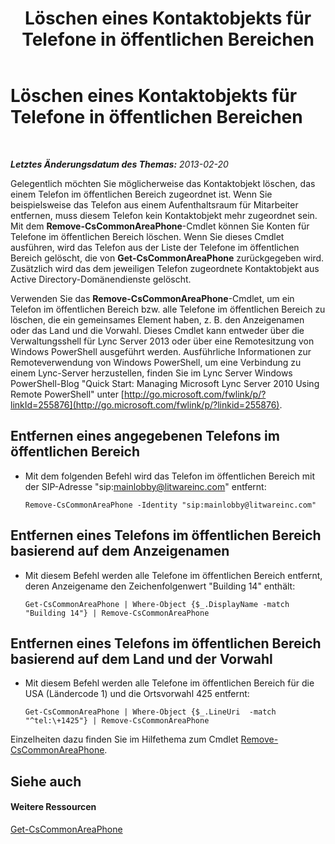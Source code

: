 ﻿---
title: Löschen eines Kontaktobjekts für Telefone in öffentlichen Bereichen
TOCTitle: Löschen eines Kontaktobjekts für Telefone in öffentlichen Bereichen
ms:assetid: f4c139dc-f07c-4c75-9345-e291aea41173
ms:mtpsurl: https://technet.microsoft.com/de-de/library/JJ994087(v=OCS.15)
ms:contentKeyID: 52056503
ms.date: 05/19/2016
mtps_version: v=OCS.15
ms.translationtype: HT
---

# Löschen eines Kontaktobjekts für Telefone in öffentlichen Bereichen

 

_**Letztes Änderungsdatum des Themas:** 2013-02-20_

Gelegentlich möchten Sie möglicherweise das Kontaktobjekt löschen, das einem Telefon im öffentlichen Bereich zugeordnet ist. Wenn Sie beispielsweise das Telefon aus einem Aufenthaltsraum für Mitarbeiter entfernen, muss diesem Telefon kein Kontaktobjekt mehr zugeordnet sein. Mit dem **Remove-CsCommonAreaPhone**-Cmdlet können Sie Konten für Telefone im öffentlichen Bereich löschen. Wenn Sie dieses Cmdlet ausführen, wird das Telefon aus der Liste der Telefone im öffentlichen Bereich gelöscht, die von **Get-CsCommonAreaPhone** zurückgegeben wird. Zusätzlich wird das dem jeweiligen Telefon zugeordnete Kontaktobjekt aus Active Directory-Domänendienste gelöscht.

Verwenden Sie das **Remove-CsCommonAreaPhone**-Cmdlet, um ein Telefon im öffentlichen Bereich bzw. alle Telefone im öffentlichen Bereich zu löschen, die ein gemeinsames Element haben, z. B. den Anzeigenamen oder das Land und die Vorwahl. Dieses Cmdlet kann entweder über die Verwaltungsshell für Lync Server 2013 oder über eine Remotesitzung von Windows PowerShell ausgeführt werden. Ausführliche Informationen zur Remoteverwendung von Windows PowerShell, um eine Verbindung zu einem Lync-Server herzustellen, finden Sie im Lync Server Windows PowerShell-Blog "Quick Start: Managing Microsoft Lync Server 2010 Using Remote PowerShell" unter [http://go.microsoft.com/fwlink/p/?linkId=255876](http://go.microsoft.com/fwlink/p/?linkid=255876).


## Entfernen eines angegebenen Telefons im öffentlichen Bereich

  - Mit dem folgenden Befehl wird das Telefon im öffentlichen Bereich mit der SIP-Adresse "sip:mainlobby@litwareinc.com" entfernt:
    
        Remove-CsCommonAreaPhone -Identity "sip:mainlobby@litwareinc.com"

## Entfernen eines Telefons im öffentlichen Bereich basierend auf dem Anzeigenamen

  - Mit diesem Befehl werden alle Telefone im öffentlichen Bereich entfernt, deren Anzeigename den Zeichenfolgenwert "Building 14" enthält:
    
        Get-CsCommonAreaPhone | Where-Object {$_.DisplayName -match "Building 14"} | Remove-CsCommonAreaPhone

## Entfernen eines Telefons im öffentlichen Bereich basierend auf dem Land und der Vorwahl

  - Mit diesem Befehl werden alle Telefone im öffentlichen Bereich für die USA (Ländercode 1) und die Ortsvorwahl 425 entfernt:
    
        Get-CsCommonAreaPhone | Where-Object {$_.LineUri  -match "^tel:\+1425"} | Remove-CsCommonAreaPhone

Einzelheiten dazu finden Sie im Hilfethema zum Cmdlet [Remove-CsCommonAreaPhone](remove-cscommonareaphone.md).

## Siehe auch

#### Weitere Ressourcen

[Get-CsCommonAreaPhone](get-cscommonareaphone.md)

